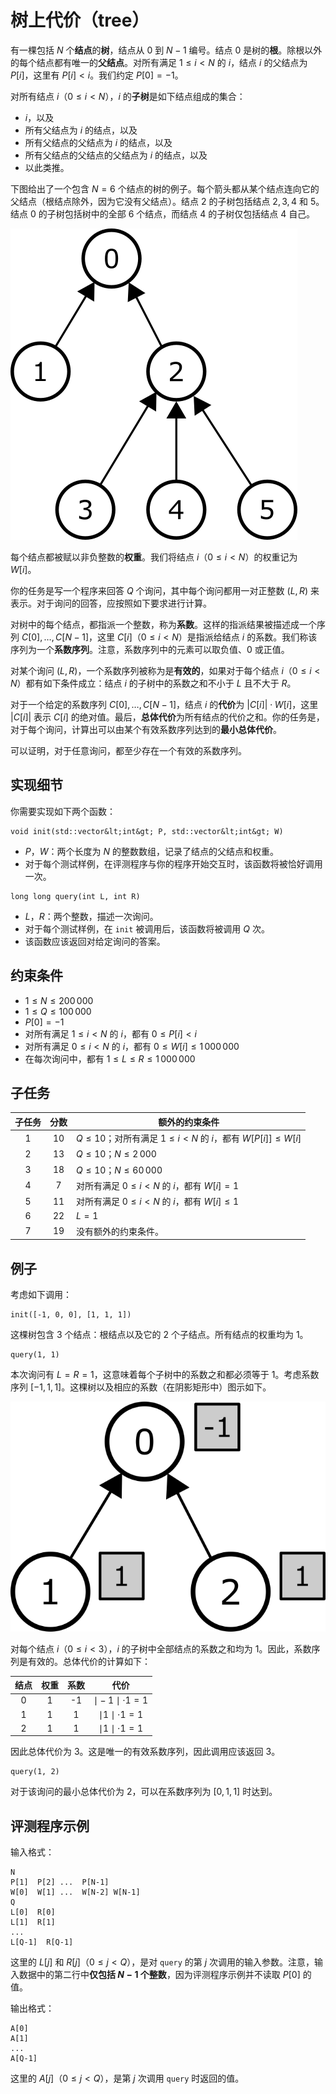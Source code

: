 # 树上代价（tree）

有一棵包括 $N$ 个**结点**的**树**，结点从 $0$ 到 $N-1$ 编号。结点 $0$ 是树的**根**。除根以外的每个结点都有唯一的**父结点**。对所有满足 $1 \leq i < N$ 的 $i$，结点 $i$ 的父结点为 $P[i]$，这里有 $P[i] < i$。我们约定 $P[0] = -1$。

对所有结点 $i$（$0 \leq i < N$），$i$ 的**子树**是如下结点组成的集合：
 * $i$，以及
 * 所有父结点为 $i$ 的结点，以及
 * 所有父结点的父结点为 $i$ 的结点，以及
 * 所有父结点的父结点的父结点为 $i$ 的结点，以及
 * 以此类推。

下图给出了一个包含 $N = 6$ 个结点的树的例子。每个箭头都从某个结点连向它的父结点（根结点除外，因为它没有父结点）。结点 $2$ 的子树包括结点 $2, 3, 4$ 和 $5$。结点 $0$ 的子树包括树中的全部 $6$ 个结点，而结点 $4$ 的子树仅包括结点 $4$ 自己。

![](subtrees.png "150")

每个结点都被赋以非负整数的**权重**。我们将结点 $i$（$0 \leq i < N$）的权重记为 $W[i]$。

你的任务是写一个程序来回答 $Q$ 个询问，其中每个询问都用一对正整数 $(L, R)$ 来表示。对于询问的回答，应按照如下要求进行计算。

对树中的每个结点，都指派一个整数，称为**系数**。这样的指派结果被描述成一个序列 $C[0], \ldots, C[N-1]$，这里 $C[i]$（$0 \leq i < N$）是指派给结点 $i$ 的系数。我们称该序列为一个**系数序列**。注意，系数序列中的元素可以取负值、$0$ 或正值。

对某个询问 $(L, R)$，一个系数序列被称为是**有效的**，如果对于每个结点 $i$（$0 \leq i < N$）都有如下条件成立：结点 $i$ 的子树中的系数之和不小于 $L$ 且不大于 $R$。

对于一个给定的系数序列 $C[0], \ldots, C[N-1]$，结点 $i$ 的**代价**为 $|C[i]| \cdot W[i]$，这里 $|C[i]|$ 表示 $C[i]$ 的绝对值。最后，**总体代价**为所有结点的代价之和。你的任务是，对于每个询问，计算出可以由某个有效系数序列达到的**最小总体代价**。

可以证明，对于任意询问，都至少存在一个有效的系数序列。

## 实现细节

你需要实现如下两个函数：

```
void init(std::vector&lt;int&gt; P, std::vector&lt;int&gt; W)
```

* $P$，$W$：两个长度为 $N$ 的整数数组，记录了结点的父结点和权重。
* 对于每个测试样例，在评测程序与你的程序开始交互时，该函数将被恰好调用一次。

```
long long query(int L, int R)
```
* $L$，$R$：两个整数，描述一次询问。
* 对于每个测试样例，在 `init` 被调用后，该函数将被调用 $Q$ 次。
* 该函数应该返回对给定询问的答案。


## 约束条件

* $1 \leq N \leq 200\,000$
* $1 \leq Q \leq 100\,000$
* $P[0] = -1$
* 对所有满足 $1 \leq i < N$ 的 $i$，都有 $0 \leq P[i] < i$
* 对所有满足 $0 \leq i < N$ 的 $i$，都有 $0 \leq W[i] \leq 1\,000\,000$
* 在每次询问中，都有 $1 \leq L \leq R \leq 1\,000\,000$

## 子任务

| 子任务 | 分数 | 额外的约束条件                                     |
| :-----: | :---: | ------------------------------------------------------------ |
|    1    | $10$  | $Q \leq 10$；对所有满足 $1 \leq i < N$ 的 $i$，都有 $W[P[i]] \leq W[i]$ |
|    2    | $13$  | $Q \leq 10$；$N \leq 2\,000$                                 |
|    3    | $18$  | $Q \leq 10$；$N \leq 60\,000$                                |
|    4    |  $7$  | 对所有满足 $0 \leq i < N$ 的 $i$，都有 $W[i] = 1$              |
|    5    | $11$  | 对所有满足 $0 \leq i < N$ 的 $i$，都有 $W[i] \leq 1$           |
|    6    | $22$  | $L = 1$                                                      |
|    7    | $19$  | 没有额外的约束条件。                                   |



## 例子

考虑如下调用：

```
init([-1, 0, 0], [1, 1, 1])
```
这棵树包含 $3$ 个结点：根结点以及它的 $2$ 个子结点。所有结点的权重均为 $1$。

```
query(1, 1)
```

本次询问有 $L = R = 1$，这意味着每个子树中的系数之和都必须等于 $1$。考虑系数序列 $[-1, 1, 1]$。这棵树以及相应的系数（在阴影矩形中）图示如下。

![](ex1.png "150")

对每个结点 $i$（$0 \leq i < 3$），$i$ 的子树中全部结点的系数之和均为 $1$。因此，系数序列是有效的。总体代价的计算如下：


| 结点 | 权重 | 系数 |            代价            |
| :----: | :----: | :---------: | :------------------------: |
|   0    |   1    |     -1      | $\mid -1 \mid \cdot 1 = 1$ |
|   1    |   1    |      1      | $\mid 1 \mid \cdot 1 = 1$  |
|   2    |   1    |      1      | $\mid 1 \mid \cdot 1 = 1$  |

因此总体代价为 $3$。这是唯一的有效系数序列，因此调用应该返回 $3$。

```
query(1, 2)
```
对于该询问的最小总体代价为 $2$，可以在系数序列为 $[0, 1, 1]$ 时达到。

## 评测程序示例

输入格式：

```
N
P[1]  P[2] ...  P[N-1]
W[0]  W[1] ...  W[N-2] W[N-1]
Q
L[0]  R[0]
L[1]  R[1]
...
L[Q-1]  R[Q-1]
```

这里的 $L[j]$ 和 $R[j]$（$0 \leq j < Q$），是对 `query` 的第 $j$ 次调用的输入参数。注意，输入数据中的第二行中**仅包括 $N-1$ 个整数**，因为评测程序示例并不读取 $P[0]$ 的值。

输出格式：
```
A[0]
A[1]
...
A[Q-1]
```

这里的 $A[j]$（$0 \leq j < Q$），是第 $j$ 次调用 `query` 时返回的值。
